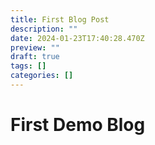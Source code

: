 ```yaml
---
title: First Blog Post
description: ""
date: 2024-01-23T17:40:28.470Z
preview: ""
draft: true
tags: []
categories: []
---
```



# First Demo Blog